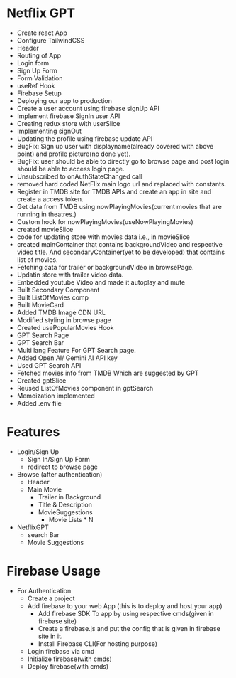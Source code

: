 # Netflix GPT

- Create react App
- Configure TailwindCSS
- Header
- Routing of App
- Login form
- Sign Up Form
- Form Validation
- useRef Hook
- Firebase Setup
- Deploying our app to production
- Create a user account using firebase signUp API
- Implement firebase SignIn user API
- Creating redux store with userSlice
- Implementing signOut
- Updating the profile using firebase update API
- BugFix: Sign up user with displayname(already covered with above point) and profile picture(no done yet).
- BugFix: user should be able to directly go to browse page and post login should be able to access login page.
- Unsubscribed to onAuthStateChanged call
- removed hard coded NetFlix main logo url and replaced with constants.
- Register in TMDB site for TMDB APIs and create an app in site and create a access token.
- Get data from TMDB using nowPlayingMovies(current movies that are running in theatres.)
- Custom hook for nowPlayingMovies(useNowPlayingMovies)
- created movieSlice
- code for updating store with movies data i.e., in movieSlice
- created mainContainer that contains backgroundVideo and respective video title. And secondaryContainer(yet to be developed) that contains list of movies.
- Fetching data for trailer or backgroundVideo in browsePage.
- Updatin store with trailer video data.
- Embedded youtube Video and made it autoplay and mute
- Built Secondary Component
- Built ListOfMovies comp
- Built MovieCard
- Added TMDB Image CDN URL
- Modified styling in browse page
- Created usePopularMovies Hook
- GPT Search Page
- GPT Search Bar
- Multi lang Feature For GPT Search page.
- Added Open AI/ Gemini AI API key
- Used GPT Search API 
- Fetched movies info from TMDB Which are suggested by GPT 
- Created gptSlice
- Reused ListOfMovies component in gptSearch
- Memoization implemented
- Added .env file




# Features

- Login/Sign Up
    - Sign In/Sign Up Form
    - redirect to browse page
- Browse (after authentication)
    - Header
    - Main Movie
        - Trailer in Background
        - Title & Description
        - MovieSuggestions
            -   Movie Lists * N
- NetflixGPT
    - search Bar
    - Movie Suggestions


# Firebase Usage

- For Authentication
    - Create a project
    - Add firebase to your web App (this is to deploy and host your app)
        - Add firebase SDK To app by using respective cmds(given in firebase site)
        - Create a firebase.js and put the config that is given in firebase site in it.
        - Install Firebase CLI(For hosting purpose)
    - Login firebase via cmd
    - Initialize firebase(with cmds)
    - Deploy firebase(with cmds)